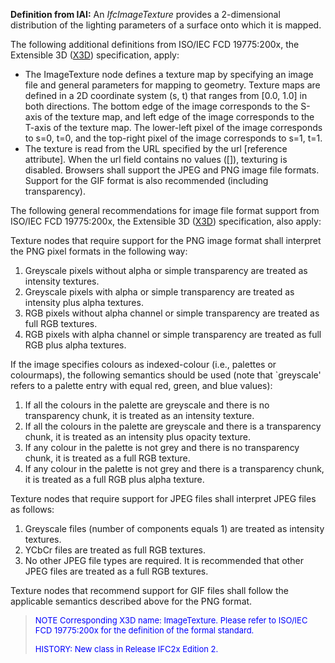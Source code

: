 ﻿**Definition
from IAI:** An _IfcImageTexture_ provides a 2-dimensional distribution of the lighting parameters of a surface onto which it is mapped.

The following additional definitions from ISO/IEC FCD 19775:200x, the Extensible 3D ([X3D](http://www.web3d.org/x3d/specifications/x3d_specification.html)) specification, apply:

* The ImageTexture node defines a texture map by specifying an image file and general parameters for mapping to geometry. Texture maps are defined in a 2D coordinate system (s, t) that ranges from [0.0, 1.0] in both directions. The bottom edge of the image corresponds to the S-axis of the texture map, and left edge of the image corresponds to the T-axis of the texture map. The lower-left pixel of the image corresponds to s=0, t=0, and the top-right pixel of the image corresponds to s=1, t=1.
* The texture is read from the URL specified by the url [reference attribute]. When the url field contains no values ([]), texturing is disabled. Browsers shall support the JPEG and PNG image file formats. Support for the GIF format is also recommended (including transparency).

The following general recommendations for image file format support from ISO/IEC FCD 19775:200x, the Extensible 3D ([X3D](http://www.web3d.org/x3d/specifications/x3d_specification.html)) specification, also apply:

Texture nodes that require support for the PNG image format shall interpret the PNG pixel formats in the following way:

1.  Greyscale pixels without alpha or simple transparency are treated as intensity textures. 
2.  Greyscale pixels with alpha or simple transparency are treated as intensity plus alpha textures. 
3.  RGB pixels without alpha channel or simple transparency are treated as full RGB textures. 
4.  RGB pixels with alpha channel or simple transparency are treated as full RGB plus alpha textures. 

If the image specifies colours as indexed-colour (i.e., palettes or colourmaps), the following semantics should be used (note that `greyscale' refers to a palette entry with equal red, green, and blue values):

1.  If all the colours in the palette are greyscale and there is no transparency chunk, it is treated as an intensity texture. 
2.  If all the colours in the palette are greyscale and there is a transparency chunk, it is treated as an intensity plus opacity texture. 
3.  If any colour in the palette is not grey and there is no transparency chunk, it is treated as a full RGB texture. 
4.  If any colour in the palette is not grey and there is a transparency chunk, it is treated as a full RGB plus alpha texture. 

Texture nodes that require support for JPEG files shall interpret JPEG files as follows:

1.  Greyscale files (number of components equals 1) are treated as intensity textures. 
2.  YCbCr files are treated as full RGB textures. 
3.  No other JPEG file types are required. It is recommended that other JPEG files are treated as a full RGB textures.

Texture nodes that recommend support for GIF files shall follow the applicable semantics described above for the PNG format.

> <font color="#0000ff" size="-1"> NOTE Corresponding
X3D name: ImageTexture. Please refer to ISO/IEC FCD 19775:200x for the
definition of the formal standard. </font>
> 
> <font color="#0000ff" size="-1">HISTORY: New class
in Release IFC2x Edition 2.</font>
>
